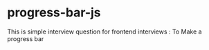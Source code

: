 # progress-bar-js
This is simple interview question for frontend interviews : To Make a progress bar 
